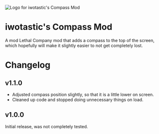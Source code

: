 ![Logo for iwotastic's Compass Mod](https://github.com/iwotastic/IwotasticsCompassMod/blob/master/icon.png?raw=true)

# iwotastic's Compass Mod

A mod Lethal Company mod that adds a compass to the top of the screen, which hopefully will make it slightly easier to not get completely lost.

# Changelog

## v1.1.0
- Adjusted compass position slightly, so that it is a little lower on screen.
- Cleaned up code and stopped doing unnecessary things on load.

## v1.0.0
Initial release, was not completely tested.